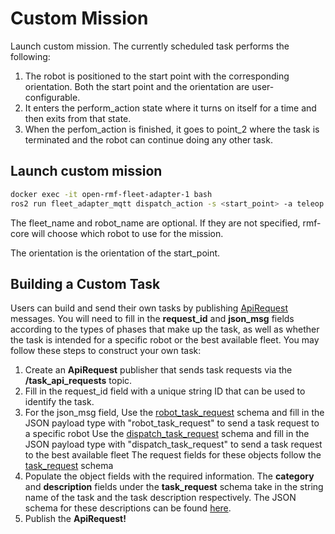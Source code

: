 # Custom Mission

Launch custom mission. The currently scheduled task performs the following:
1.	The robot is positioned to the start point with the corresponding orientation. Both the start point and the orientation are user-configurable. 
2.	It enters the perform_action state where it turns on itself for a time and then exits from that state.
3.	When the perfom_action is finished, it goes to point_2 where the task is terminated and the robot can continue doing any other task.

## Launch custom mission

```bash
docker exec -it open-rmf-fleet-adapter-1 bash
ros2 run fleet_adapter_mqtt dispatch_action -s <start_point> -a teleop -F <fleet_name> -R <robot_name> -o <orientation>
```
The fleet_name and robot_name are optional. If they are not specified, rmf-core will choose which robot to use for the mission.

The orientation is the orientation of the start_point.

## Building a Custom Task

Users can build and send their own tasks by publishing <a href="https://github.com/open-rmf/rmf_internal_msgs/blob/main/rmf_task_msgs/msg/ApiRequest.msg">ApiRequest</a> messages. You will need to fill in the **request_id** and **json_msg** fields according to the types of phases that make up the task, as well as whether the task is intended for a specific robot or the best available fleet. You may follow these steps to construct your own task:

  1.  Create an **ApiRequest** publisher that sends task requests via the **/task_api_requests** topic.
  2.  Fill in the request_id field with a unique string ID that can be used to identify the task.
  3.  For the json_msg field,
        Use the <a href="https://github.com/open-rmf/rmf_api_msgs/blob/main/rmf_api_msgs/schemas/robot_task_request.json">robot_task_request</a> schema and fill in the JSON payload type with "robot_task_request" to send a task request to a specific robot
        Use the <a href="https://github.com/open-rmf/rmf_api_msgs/blob/main/rmf_api_msgs/schemas/dispatch_task_request.json">dispatch_task_request</a>  schema and fill in the JSON payload type with "dispatch_task_request" to send a task request to the best available fleet
        The request fields for these objects follow the <a href="https://github.com/open-rmf/rmf_api_msgs/blob/main/rmf_api_msgs/schemas/task_request.json">task_request</a> schema
  4. Populate the object fields with the required information.
        The **category** and **description** fields under the **task_request** schema take in the string name of the task and the task description respectively. The JSON schema for these descriptions can be found <a href="https://github.com/open-rmf/rmf_ros2/tree/main/rmf_fleet_adapter/schemas">here</a>.
  5. Publish the **ApiRequest!**

